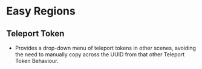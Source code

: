 # Easy Regions

## Teleport Token

- Provides a drop-down menu of teleport tokens in other scenes, avoiding the need to manually copy across the UUID from that other Teleport Token Behaviour.